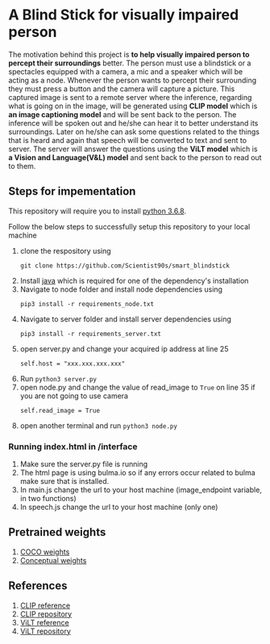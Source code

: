 # A Blind Stick for visually impaired person
The motivation behind this project is **to help visually impaired person to percept their surroundings** better. The person must use a blindstick or a spectacles equipped with a camera, a mic and a speaker which will be acting as a node. Whenever the person wants to percept their surrounding they must press a button and the camera will capture a picture. This captured image is sent to a remote server where the inference, regarding what is going on in the image, will be generated using **CLIP model** which is **an image captioning model** and will be sent back to the person. The inference will be spoken out and he/she can hear it to better understand its surroundings. Later on he/she can ask some questions related to the things that is heard and again that speech will be converted to text and sent to server. The server will answer the questions using the **ViLT model** which is **a Vision and Language(V&L) model** and sent back to the person to read out to them.

## Steps for impementation
This repository will require you to install [python 3.6.8](https://www.python.org/downloads/release/python-368/).

Follow the below steps to successfully setup this repository to your local machine

1. clone the respository using
    ```
    git clone https://github.com/Scientist90s/smart_blindstick
    ```
2. Install [java](https://www.java.com/download/ie_manual.jsp) which is required for one of the dependency's installation
3. Navigate to node folder and install node dependencies using
    ```
    pip3 install -r requirements_node.txt
    ```
4. Navigate to server folder and install server dependencies using
    ```
    pip3 install -r requirements_server.txt
    ```
5. open server.py and change your acquired ip address at line 25
    ```
    self.host = "xxx.xxx.xxx.xxx"
    ```
6. Run `python3 server.py`
7. open node.py and change the value of read_image to `True` on line 35 if you are not going to use camera
    ```
    self.read_image = True
    ```
8. open another terminal and run `python3 node.py`

### Running index.html in /interface

1. Make sure the server.py file is running
2. The html page is using bulma.io so if any errors occur related to bulma make sure that is installed.
3. In main.js change the url to your host machine (image_endpoint variable, in two functions)
4. In speech.js change the url to your host machine (only one)

## Pretrained weights
1. [COCO weights](https://drive.google.com/file/d/18SAyrszaf4wJLKuM8xoEkKuxUismVjI8/view?usp=sharing)
2. [Conceptual weights](https://drive.google.com/file/d/16nO7KA_-iABxA0TyP1llw136TFbgP2IO/view?usp=sharing)

## References
1. [CLIP reference](https://openai.com/blog/clip/)
2. [CLIP repository](https://github.com/rmokady/CLIP_prefix_caption)
3. [ViLT reference](https://arxiv.org/pdf/2102.03334.pdf)
4. [ViLT repository](https://github.com/dandelin/ViLT)
